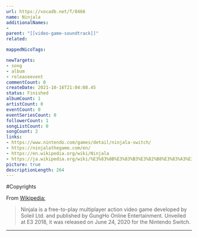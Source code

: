 ```yaml
---
url: https://vocadb.net/T/8466
name: Ninjala
additionalNames: 
- 
parent: "[[video-game-soundtrack]]"
related:

mappedNicoTags:

newTargets:
- song
- album
- releaseevent
commentCount: 0
createDate: 2021-10-16T21:04:08.45
status: Finished
albumCount: 1
artistCount: 0
eventCount: 0
eventSeriesCount: 0
followerCount: 1
songListCount: 0
songCount: 2
links: 
- https://www.nintendo.com/games/detail/ninjala-switch/
- https://ninjalathegame.com/en/
- https://en.wikipedia.org/wiki/Ninjala
- https://ja.wikipedia.org/wiki/%E3%83%8B%E3%83%B3%E3%82%B8%E3%83%A3%E3%83%A9
picture: true
descriptionLength: 264
---
```


#Copyrights

From [Wikipedia:](https://en.wikipedia.org/wiki/Ninjala)
> Ninjala is a free-to-play multiplayer action video game developed by Soleil Ltd. and published by GungHo Online Entertainment. Unveiled at E3 2018, it was released on June 24, 2020 for the Nintendo Switch.

---

